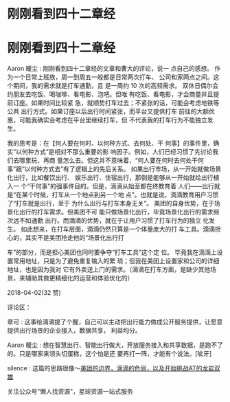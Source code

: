 # 刚刚看到四十二章经

# 刚刚看到四十二章经

Aaron 暖尘 : 刚刚看到四十二章经的文章和曹大的评论，说一 点自己的感想。 作为一个日常上班族，周一到周五一般都是日常两次打车、 公司和家两点之间。这个期间，我的需求就是打车通勤，且 是一周约 10 次的高频需求。 双休日偶尔会约朋友去吃饭、喝咖啡、看电影、泡吧。但唯 有吃饭、看电影，才会商量并且提前订座。如果时间比较紧 急，就顺势打车过去；不紧张的话，可能会考虑地铁等公共 出行方式。如果订座以后出行时间紧张，而平台又提供打车 前往的大额优惠，可能我确实会考虑在平台里继续打车，但 不代表我的打车行为不能独立发生。

我的思考是：在【何人要在何时、以何种方式、去何处、干 何事】的事件里，确实“以何种方式”是相对不那么重要的影 响因子。例如，人们已经习惯了先讨论我们去哪里玩，再商 量怎么去。但这并不意味着，“何人要在何时去何处干何 事”跟“以何种方式去”有了逻辑上的先后关系。 如果出行市场，从一开始就做场景化出行，比如餐饮出行、 娱乐出行、住宿出行，那倒是能够从一开始就给出行植入一 个“干何事”的强事件目的。但是，滴滴从始至都在终教育着 人们——出行就是“在某个时候，打车从一个地点到另一个地 点”。也就是说，滴滴教育用户习惯了“打车就是出行，至于 为什么出行与打车本身无关”。 美团的自身优势，在于场景化出行的打车需求。但美团不可 能只做场景化出行，毕竟场景化出行的需求频次远不如通勤 出行。而滴滴的优势，就在于让用户习惯了打车行为的独立 化发生。 如此想来，在打车层面，滴滴仍然只算是一个体量庞大的打 车工具。滴滴担心的，其实不是美团抢走他的“场景化出行打

车”的部分，而是担心美团也同时要争夺“打车工具”这个定 位。 毕竟我在滴滴上设置常用地址，只是为了避免重复输入的繁 琐；但我在美团上设置家和公司的详细地址，也是因为我对 它有外卖送上门的需求。（滴滴在打车方面，是缺少其他场 景，来辅助其做更精细化的运营和体验优化的）

2018-04-02(32 赞)

评论区：

章可 : 这事给滴滴提了个醒，自己可以主动把出行能力做成公开服务提供，让愿意提供出行场景的企业接入，数据共享， 利益均分。

Aaron 暖尘 : 想在智慧出行、智能出行做大，开放服务接入和共享数据，是跑不了的。只是哪家来领头切蛋糕，这个怕是还 要再打一阵，才能有个说法。[呲牙]

silence : 这篇的思路很像～[美团的边界，滴滴的危局，以及开始挑战](https://mp.weixin.qq.com/s/PsGF2JreU70ILa8iymxxXA)[AT](https://mp.weixin.qq.com/s/PsGF2JreU70ILa8iymxxXA)[的龙岩双雄](https://mp.weixin.qq.com/s/PsGF2JreU70ILa8iymxxXA)

关注公众号"懒人找资源"，星球资源一站式服务